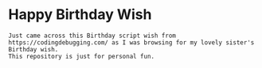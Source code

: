 # Happy Birthday Wish
  
    Just came across this Birthday script wish from https://codingdebugging.com/ as I was browsing for my lovely sister's Birthday wish.
    This repository is just for personal fun.
    
